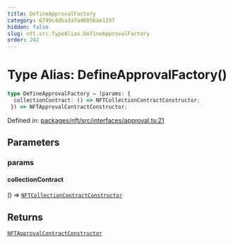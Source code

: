 ```yaml
---
title: DefineApprovalFactory
category: 6749c4dba3a7a4005bae1197
hidden: false
slug: nft.src.TypeAlias.DefineApprovalFactory
order: 242
---
```


# Type Alias: DefineApprovalFactory()

```ts
type DefineApprovalFactory = (params: {
  collectionContract: () => NFTCollectionContractConstructor;
 }) => NFTApprovalContractConstructor;
```

Defined in: [packages/nft/src/interfaces/approval.ts:21](https://github.com/zkcloudworker/minatokens-lib/blob/main/packages/nft/src/interfaces/approval.ts#L21)

## Parameters

### params

#### collectionContract

() => [`NFTCollectionContractConstructor`](nftsrctypealiasnftcollectioncontractconstructor)

## Returns

[`NFTApprovalContractConstructor`](nftsrctypealiasnftapprovalcontractconstructor)
